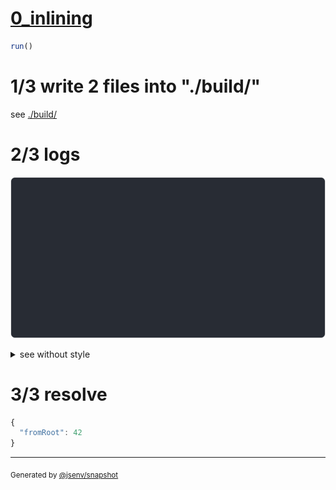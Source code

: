 # [0_inlining](../../spa_build.test.mjs#L26)

```js
run()
```

# 1/3 write 2 files into "./build/"

see [./build/](./build/)

# 2/3 logs

![img](log_group.svg)

<details>
  <summary>see without style</summary>

```console
GET http://127.0.0.1/foo/bar
internal error while handling request
--- error stack ---
Error: ENOENT: no such file or directory, stat 'base/build/foo/bar'
    at statSync (node:fs:1740:25)
    at @jsenv/core/packages/independent/server/src/fetch_filesystem.js:98:13
    at timeFunction (@jsenv/core/packages/independent/server/src/server_timing/timing_measure.js:19:23)
    at serveFile (@jsenv/core/packages/independent/server/src/fetch_filesystem.js:96:46)
    at fetchFileSystem (@jsenv/core/packages/independent/server/src/fetch_filesystem.js:194:10)
    at @jsenv/core/src/build/start_build_server.js:173:12
    at callAsyncHook (@jsenv/core/packages/independent/server/src/service_controller.js:80:31)
    at visit (@jsenv/core/packages/independent/server/src/service_controller.js:132:29)
    at @jsenv/core/packages/independent/server/src/service_controller.js:137:18
    at process.processTicksAndRejections (node:internal/process/task_queues:105:5)
  500 Internal Server Error
chromium console.error > Failed to load resource: the server responded with a status of 500 (Internal Server Error)
```

</details>


# 3/3 resolve

```js
{
  "fromRoot": 42
}
```

---

<sub>
  Generated by <a href="https://github.com/jsenv/core/tree/main/packages/independent/snapshot">@jsenv/snapshot</a>
</sub>

